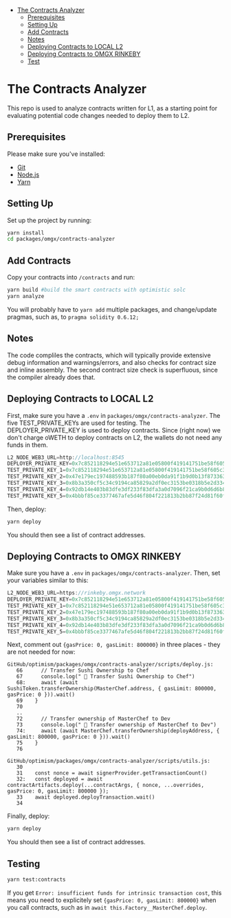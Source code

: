 - [The Contracts Analyzer](#the-contract-analyzer)
  * [Prerequisites](#prerequisites)
  * [Setting Up](#setting-up)
  * [Add Contracts](#add-contracts)
  * [Notes](#notes)
  * [Deploying Contracts to LOCAL L2](#deploying-contracts-to-local-l2)
  * [Deploying Contracts to OMGX RINKEBY](#deploying-contracts-to-omgx-rinkeby)
  * [Test](#test)

# The Contracts Analyzer

This repo is used to analyze contracts written for L1, as a starting point for evaluating potential code changes needed to deploy them to L2.

## Prerequisites

Please make sure you've installed:

- [Git](https://git-scm.com/book/en/v2/Getting-Started-Installing-Git)
- [Node.js](https://nodejs.org/en/download/)
- [Yarn](https://classic.yarnpkg.com/en/docs/install#mac-stable)

## Setting Up

Set up the project by running:

```bash
yarn install
cd packages/omgx/contracts-analyzer
```

## Add Contracts

Copy your contracts into `/contracts` and run:

```bash
yarn build #build the smart contracts with optimistic solc
yarn analyze
```

You will probably have to `yarn add` multiple packages, and change/update pragmas, such as, to `pragma solidity 0.6.12;`

## Notes

The code compliles the contracts, which will typically provide extensive debug information and warnings/errors, and also checks for contract size and inline assembly. The second contract size check is superfluous, since the compiler already does that.

## Deploying Contracts to LOCAL L2

First, make sure you have a `.env` in `packages/omgx/contracts-analyzer`. The five TEST_PRIVATE_KEYs are used for testing. The DEPLOYER_PRIVATE_KEY is used to deploy contracts. Since (right now) we don't charge oWETH to deploy contracts on L2, the wallets do not need any funds in them.

```javascript
L2_NODE_WEB3_URL=http://localhost:8545
DEPLOYER_PRIVATE_KEY=0x7c852118294e51e653712a81e05800f419141751be58f605c371e15141b007a6
TEST_PRIVATE_KEY_1=0x7c852118294e51e653712a81e05800f419141751be58f605c371e15141b007a6
TEST_PRIVATE_KEY_2=0x47e179ec197488593b187f80a00eb0da91f1b9d0b13f8733639f19c30a34926a
TEST_PRIVATE_KEY_3=0x8b3a350cf5c34c9194ca85829a2df0ec3153be0318b5e2d3348e872092edffba
TEST_PRIVATE_KEY_4=0x92db14e403b83dfe3df233f83dfa3a0d7096f21ca9b0d6d6b8d88b2b4ec1564e
TEST_PRIVATE_KEY_5=0x4bbbf85ce3377467afe5d46f804f221813b2bb87f24d81f60f1fcdbf7cbf4356
```

Then, deploy:

```bash
yarn deploy
```

You should then see a list of contract addresses.

## Deploying Contracts to OMGX RINKEBY

Make sure you have a `.env` in `packages/omgx/contracts-analyzer`. Then, set your variables similar to this:

```javascript
L2_NODE_WEB3_URL=https://rinkeby.omgx.network
DEPLOYER_PRIVATE_KEY=0x7c852118294e51e653712a81e05800f419141751be58f605c371e15141b007a6
TEST_PRIVATE_KEY_1=0x7c852118294e51e653712a81e05800f419141751be58f605c371e15141b007a6
TEST_PRIVATE_KEY_2=0x47e179ec197488593b187f80a00eb0da91f1b9d0b13f8733639f19c30a34926a
TEST_PRIVATE_KEY_3=0x8b3a350cf5c34c9194ca85829a2df0ec3153be0318b5e2d3348e872092edffba
TEST_PRIVATE_KEY_4=0x92db14e403b83dfe3df233f83dfa3a0d7096f21ca9b0d6d6b8d88b2b4ec1564e
TEST_PRIVATE_KEY_5=0x4bbbf85ce3377467afe5d46f804f221813b2bb87f24d81f60f1fcdbf7cbf4356
```

Next, comment out `{gasPrice: 0, gasLimit: 800000}` in three places - they are not needed for now:

```
GitHub/optimism/packages/omgx/contracts-analyzer/scripts/deploy.js:
   66      // Transfer Sushi Ownership to Chef
   67      console.log(" 🔑 Transfer Sushi Ownership to Chef")
   68:     await (await SushiToken.transferOwnership(MasterChef.address, { gasLimit: 800000, gasPrice: 0 })).wait()
   69    }
   70  
   ..
   72      // Transfer ownership of MasterChef to Dev
   73      console.log(" 🔑 Transfer ownership of MasterChef to Dev")
   74:     await (await MasterChef.transferOwnership(deployAddress, { gasLimit: 800000, gasPrice: 0 })).wait()
   75    }
   76  

GitHub/optimism/packages/omgx/contracts-analyzer/scripts/utils.js:
   30    
   31    const nonce = await signerProvider.getTransactionCount()
   32:   const deployed = await contractArtifacts.deploy(...contractArgs, { nonce, ...overrides, gasPrice: 0, gasLimit: 800000 });
   33    await deployed.deployTransaction.wait()
   34  
```

Finally, deploy:

```bash
yarn deploy
```

You should then see a list of contract addresses.

## Testing

```bash
yarn test:contracts
```

If you get `Error: insufficient funds for intrinsic transaction cost`, this means you need to explicitely set `{gasPrice: 0, gasLimit: 800000}` when you call contracts, such as in `await this.Factory__MasterChef.deploy`.
